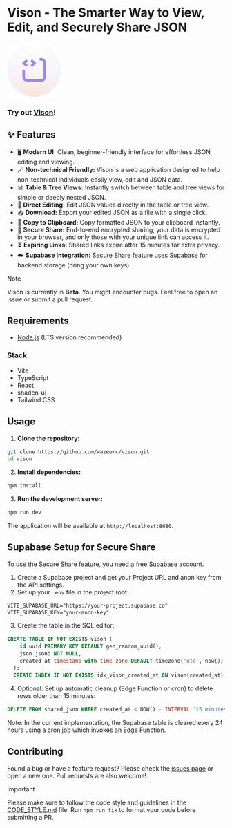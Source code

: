 # Vison - The Smarter Way to View, Edit, and Securely Share JSON

<img src="public\vison.svg" alt="Vison Logo" width="125">

### Try out [Vison](https://vi-son.netlify.app)!

## ✨ Features

- 🖥️ **Modern UI:** Clean, beginner-friendly interface for effortless JSON editing and viewing.
- 🪄 **Non-technical Friendly:** Vison is a web application designed to help non-technical individuals easily view, edit and JSON data.
- 📊 **Table & Tree Views:** Instantly switch between table and tree views for simple or deeply nested JSON.
- 📝 **Direct Editing:** Edit JSON values directly in the table or tree view.
- 📥 **Download:** Export your edited JSON as a file with a single click.
- 📄 **Copy to Clipboard:** Copy formatted JSON to your clipboard instantly.
- 🔐 **Secure Share:** End-to-end encrypted sharing, your data is encrypted in your browser, and only those with your unique link can access it.
- ⏳ **Expiring Links:** Shared links expire after 15 minutes for extra privacy.
- ☁️ **Supabase Integration:** Secure Share feature uses Supabase for backend storage (bring your own keys).

> [!NOTE]
> Vison is currently in **Beta**. You might encounter bugs. Feel free to open an issue or submit a pull request.

## Requirements

- [Node.js](https://nodejs.org/) (LTS version recommended)

### Stack

- Vite
- TypeScript
- React
- shadcn-ui
- Tailwind CSS

## Usage

1. **Clone the repository:**

```bash
git clone https://github.com/wazeerc/vison.git
cd vison
```

2. **Install dependencies:**

```bash
npm install
```

3. **Run the development server:**

```bash
npm run dev
```

The application will be available at `http://localhost:8080`.

## Supabase Setup for Secure Share

To use the Secure Share feature, you need a free [Supabase](https://supabase.com/) account.

1. Create a Supabase project and get your Project URL and anon key from the API settings.
2. Set up your `.env` file in the project root:

```env
VITE_SUPABASE_URL="https://your-project.supabase.co"
VITE_SUPABASE_KEY="your-anon-key"
```

3. Create the table in the SQL editor:

```sql
CREATE TABLE IF NOT EXISTS vison (
    id uuid PRIMARY KEY DEFAULT gen_random_uuid(),
    json jsonb NOT NULL,
    created_at timestamp with time zone DEFAULT timezone('utc', now())
  );
  CREATE INDEX IF NOT EXISTS idx_vison_created_at ON vison(created_at);
```

4. Optional: Set up automatic cleanup (Edge Function or cron) to delete rows older than 15 minutes:

```sql
DELETE FROM shared_json WHERE created_at < NOW() - INTERVAL '15 minutes';
```

Note: In the current implementation, the Supabase table is cleared every 24 hours using a cron job which invokes an [Edge Function](https://supabase.com/docs/guides/functions).

## Contributing

Found a bug or have a feature request? Please check the [issues page](https://github.com/wazeerc/vison/issues) or open a new one. Pull requests are also welcome!

> [!IMPORTANT]
> Please make sure to follow the code style and guidelines in the [CODE_STYLE.md](CODE_STYLE.md) file. Run `npm run fix` to format your code before submitting a PR.
